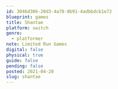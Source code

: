 ```yaml
---
id: 3046d306-20d3-4a78-8b91-4adbbdcb1e72
blueprint: games
title: Shantae
platform: switch
genre:
  - platformer
note: Limited Run Games
digital: false
physical: true
guide: false
pending: false
posted: 2021-04-20
slug: shantae
---
```

